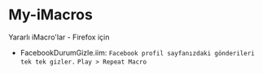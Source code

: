 My-iMacros
==========

Yararlı iMacro'lar - Firefox için

* FacebookDurumGizle.iim: ``Facebook profil sayfanızdaki gönderileri tek tek gizler.``  ``Play > Repeat Macro``

